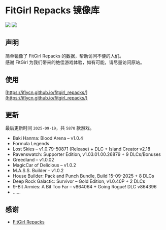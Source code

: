 ﻿# FitGirl Repacks 镜像库
![](https://img.shields.io/badge/ci-passing-brightgreen.svg?logo=github)
![](https://img.shields.io/badge/license-MIT-brightgreen.svg)

## 声明
简单镜像了 FitGirl Repacks 的数据，帮助访问不便的人们。  
感谢 FitGirl 为我们带来的绝佳游戏体验，如有可能，请尽量访问原站。

## 使用
[https://iflycn.github.io/fitgirl_repacks/](https://iflycn.github.io/fitgirl_repacks/)

## 更新
最后更新时间 `2025-09-19`，共 `5870` 款游戏。
- Baki Hanma: Blood Arena – v1.0.4
- Formula Legends
- Lost Skies – v1.0.79-50871 (Release) + DLC + Island Creator v2.18
- Ravenswatch: Supporter Edition, v1.03.01.00.26879 + 9 DLCs/Bonuses
- Greedland – v1.0.02
- MagicCar of Delicious – v1.0.2
- M.A.S.S. Builder – v1.0.2
- House Builder: Pack and Punch Bundle, Build 15-09-2025 + 8 DLCs
- Deep Rock Galactic: Survivor – Gold Edition, v1.0.40P + 2 DLCs
- 9-Bit Armies: A Bit Too Far – v864064 + Going Rogue! DLC v864396
- ……

## 感谢
- [FitGirl Repacks](https://fitgirl-repacks.site/)
